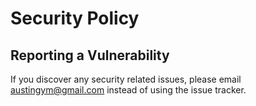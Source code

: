# Security Policy

## Reporting a Vulnerability

If you discover any security related issues, please email austingym@gmail.com instead of using the issue tracker.
